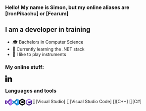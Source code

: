 ### Hello! My name is Simon, but my online aliases are [IronPikachu] or [Fearum]

## I am a developer in training
- 🎓 Bachelors in Computer Science
- 💯 Currently learning the .NET stack
- 🎵 I like to play instruments

### My online stuff:
[<img align="left" alt="" width="22px" src="" />][Website]
[<img align="left" alt="" width="22px" src="/icons/linkedin.svg" />][LinkedIn]

<br/>

### Languages and tools
[<img align="left" alt="Visual Studio" width="22px" src="/icons/vs.svg" />][Visual Studio]
[<img align="left" alt="Visual Studio Code" width="22px" src="/icons/vsc.svg" />][Visual Studio Code]
[<img align="left" alt="C++" width="22px" src="/icons/cpp.svg" />][C++]
[<img align="left" alt="C#" width="22px" src="/icons/cs.svg" />][C#]

<br/>
<br/>

[Website]: iron.sitedelta.com
[LinkedIn]: https://www.linkedin.com/in/simonsamzelius/
